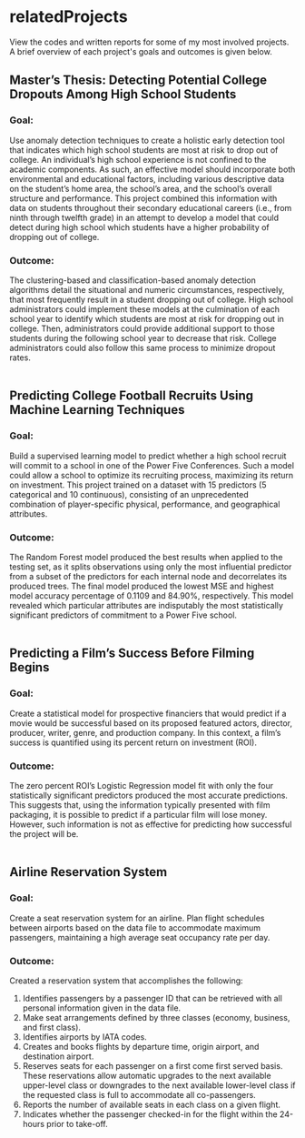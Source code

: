 # relatedProjects
View the codes and written reports for some of my most involved projects. A brief overview of each project's goals and outcomes is given below.

## Master’s Thesis: Detecting Potential College Dropouts Among High School Students
### Goal: 
Use anomaly detection techniques to create a holistic early detection tool that indicates which high school students are most at risk to drop out of college. An individual’s high school experience is not confined to the academic components. As such, an effective model should incorporate both environmental and educational factors, including various descriptive data on the student’s home area, the school’s area, and the school’s overall structure and performance. This project combined this information with data on students throughout their secondary educational careers (i.e., from ninth through twelfth grade) in an attempt to develop a model that could detect during high school which students have a higher probability of dropping out of college.

### Outcome:
The clustering-based and classification-based anomaly detection algorithms detail the situational and numeric circumstances, respectively, that most frequently result in a student dropping out of college. High school administrators could implement these models at the culmination of each school year to identify which students are most at risk for dropping out in college. Then, administrators could provide additional support to those students during the following school year to decrease that risk. College administrators could also follow this same process to minimize dropout rates.<br><br>

## Predicting College Football Recruits Using Machine Learning Techniques
### Goal: 
Build a supervised learning model to predict whether a high school recruit will commit to a school in one of the Power Five Conferences. Such a model could allow a school to optimize its recruiting process, maximizing its return on investment. This project trained on a dataset with 15 predictors (5 categorical and 10 continuous), consisting of an unprecedented combination of player-specific physical, performance, and geographical attributes.

### Outcome:
The Random Forest model produced the best results when applied to the testing set, as it splits observations using only the most influential predictor from a subset of the predictors for each internal node and decorrelates its produced trees. The final model produced the lowest MSE and highest model accuracy percentage of 0.1109 and 84.90%, respectively. This model revealed which particular attributes are indisputably the most statistically significant predictors of commitment to a Power Five school. <br><br>

## Predicting a Film’s Success Before Filming Begins
### Goal: 
Create a statistical model for prospective financiers that would predict if a movie would be successful based on its proposed featured actors, director, producer, writer, genre, and production company. In this context, a film’s success is quantified using its percent return on investment (ROI).

### Outcome:
The zero percent ROI’s Logistic Regression model fit with only the four statistically significant predictors produced the most accurate predictions. This suggests that, using the information typically presented with film packaging, it is possible to predict if a particular film will lose money. However, such information is not as effective for predicting how successful the project will be.<br><br>

## Airline Reservation System
### Goal: 
Create a seat reservation system for an airline. Plan flight schedules between airports based on the data file to accommodate maximum passengers, maintaining a high average seat occupancy rate per day.

### Outcome:
Created a reservation system that accomplishes the following:
1. Identifies passengers by a passenger ID that can be retrieved with all personal information given in the data file.
2. Make seat arrangements defined by three classes (economy, business, and first class).
3. Identifies airports by IATA codes.
4. Creates and books flights by departure time, origin airport, and destination airport.
5. Reserves seats for each passenger on a first come first served basis. These reservations allow automatic upgrades to the next available upper-level class or downgrades to the next available lower-level class if the requested class is full to accommodate all co-passengers.
6. Reports the number of available seats in each class on a given flight.
7. Indicates whether the passenger checked-in for the flight within the 24-hours prior to take-off. 
